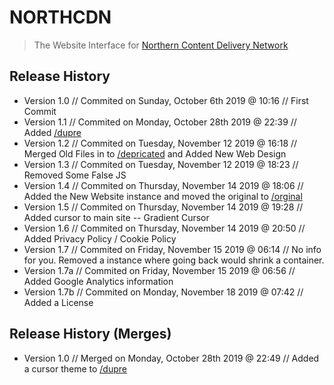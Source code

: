 # NORTHCDN
> The Website Interface for [Northern Content Delivery Network](https://nrthcdn.me)

## Release History
* Version 1.0 // Commited on Sunday, October 6th 2019 @ 10:16 // First Commit
* Version 1.1 // Commited on Monday, October 28th 2019 @ 22:39 // Added [/dupre](https://github.com/CarbonTTV/NorthCDN/tree/master/dupre)
* Version 1.2 // Commited on Tuesday, November 12 2019 @ 16:18 // Merged Old Files in to [/depricated](https://github.com/CarbonTTV/NorthCDN/tree/master/depricated/) and Added New Web Design
* Version 1.3 // Commited on Tuesday, November 12 2019 @ 18:23 // Removed Some False JS
* Version 1.4 // Commited on Thursday, November 14 2019 @ 18:06 // Added the New Website instance and moved the original to [/orginal](https://github.com/CarbonTTV/NorthCDN/tree/master/original)
* Version 1.5 // Commited on Thursday, November 14 2019 @ 19:28 // Added cursor to main site -- Gradient Cursor
* Version 1.6 // Commited on Thursday, November 14 2019 @ 20:50 // Added Privacy Policy / Cookie Policy
* Version 1.7 // Commited on Friday, November 15 2019 @ 06:14 // No info for you. Removed a instance where going back would shrink a container.
* Version 1.7a // Commited on Friday, November 15 2019 @ 06:56 // Added Google Analytics information
* Version 1.7b // Commited on Monday, November 18 2019 @ 07:42 // Added a License

## Release History (Merges)
* Version 1.0 // Merged on Monday, October 28th 2019 @ 22:49 // Added a cursor theme to [/dupre](https://github.com/CarbonTTV/NorthCDN/tree/master/dupre)
